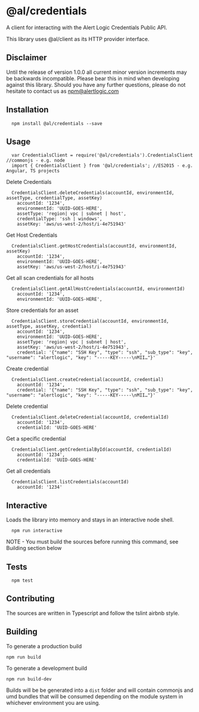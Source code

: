   @al/credentials
=========

A client for interacting with the Alert Logic Credentials Public API.

This library uses @al/client as its HTTP provider interface.

## Disclaimer

Until the release of version 1.0.0 all current minor version increments may be backwards incompatible. Please bear this in mind when developing against this library. Should you have any further questions, please do not hesitate to contact us as [npm@alertlogic.com](mailto:npm@alertlogic.com)

## Installation

      npm install @al/credentials --save

## Usage

      var CredentialsClient = require('@al/credentials').CredentialsClient //commonjs - e.g. node
      import { CredentialsClient } from '@al/credentials'; //ES2015 - e.g. Angular, TS projects

  Delete Credentials

      CredentialsClient.deleteCredentials(accountId, environmentId, assetType, credentialType, assetKey)
        accountId: '1234',
        environmentId: 'UUID-GOES-HERE',
        assetType: 'region| vpc | subnet | host',
        credentialType: 'ssh | windows',
        assetKey: 'aws/us-west-2/host/i-4e751943'
  
  Get Host Credentials

      CredentialsClient.getHostCredentials(accountId, environmentId, assetKey)
        accountId: '1234',
        environmentId: 'UUID-GOES-HERE',
        assetKey: 'aws/us-west-2/host/i-4e751943'
  
  Get all scan credentials for all hosts

      CredentialsClient.getAllHostCredentials(accountId, environmentId)
        accountId: '1234',
        environmentId: 'UUID-GOES-HERE',
  
  Store credentials for an asset

      CredentialsClient.storeCredential(accountId, environmentId, assetType, assetKey, credential)
        accountId: '1234',
        environmentId: 'UUID-GOES-HERE',
        assetType: 'region| vpc | subnet | host',
        assetKey: 'aws/us-west-2/host/i-4e751943',
        credential: '{"name": "SSH Key", "type": "ssh", "sub_type": "key", "username": "alertlogic", "key": "-----KEY-----\nMII…"}'
  
  Create credential

      CredentialsClient.createCredential(accountId, credential)
        accountId: '1234',
        credential: '{"name": "SSH Key", "type": "ssh", "sub_type": "key", "username": "alertlogic", "key": "-----KEY-----\nMII…"}'
  
  Delete credential

      CredentialsClient.deleteCredential(accountId, credentialId)
        accountId: '1234',
        credentialId: 'UUID-GOES-HERE'
  
  Get a specific credential

      CredentialsClient.getCredentialById(accountId, credentialId)
        accountId: '1234',
        credentialId: 'UUID-GOES-HERE'
  
  Get all credentials

      CredentialsClient.listCredentials(accountId)
        accountId: '1234'

## Interactive

  Loads the library into memory and stays in an interactive node shell.
  
      npm run interactive

  NOTE - You must build the sources before running this command, see Building section below

## Tests

      npm test

## Contributing

The sources are written in Typescript and follow the tslint airbnb style.

## Building

To generate a production build

    npm run build

To generate a development build

    npm run build-dev

Builds will be be generated into a `dist` folder and will contain commonjs and umd bundles that will be consumed depending on the module system in whichever environment you are using.
